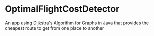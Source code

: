 # OptimalFlightCostDetector
An app using Dijkstra's Algorithm for Graphs in Java that provides the cheapest route to get from one place to another
